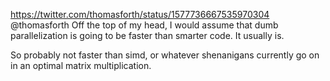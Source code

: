 https://twitter.com/thomasforth/status/1577736667535970304 @thomasforth Off the top of my head, I would assume that dumb parallelization is going to be faster than smarter code. It usually is.

So probably not faster than simd, or whatever shenanigans currently go on in an optimal matrix multiplication.